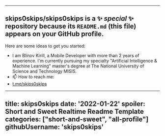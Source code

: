 
---
**skips0skips/skips0skips** is a ✨ _special_ ✨ repository because its `README.md` (this file) appears on your GitHub profile.
---
Here are some ideas to get you started:
- I am Blinov Kirill, a Mobile Developer with more than 2 years of experience.  I'm currently pursuing my specialty "Artificial Intelligence & Machine Learning" master's degree at The National University of Science and Technology MISIS.
- 📫 How to reach me: 
- [t.me/skips0skips](https://t.me/skips0skips)

---
title: skips0skips
date: '2022-01-22'
spoiler: Short and Sweet Realtime Readme Template
categories: ["short-and-sweet", "all-profile"]
githubUsername: 'skips0skips'
---



